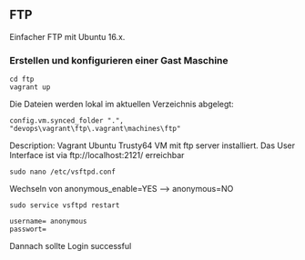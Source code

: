 

FTP
-----------------------------

Einfacher FTP mit Ubuntu 16.x.

### Erstellen und konfigurieren einer Gast Maschine

    cd ftp
    vagrant up
 
Die Dateien werden lokal im aktuellen Verzeichnis abgelegt: 

	config.vm.synced_folder ".", "devops\vagrant\ftp\.vagrant\machines\ftp"

Description: Vagrant Ubuntu Trusty64 VM mit ftp server installiert. Das User Interface ist via ftp://localhost:2121/ erreichbar

    sudo nano /etc/vsftpd.conf
Wechseln von anonymous_enable=YES --> anonymous=NO

    sudo service vsftpd restart

    username= anonymous
    passwort=

Dannach sollte Login successful

